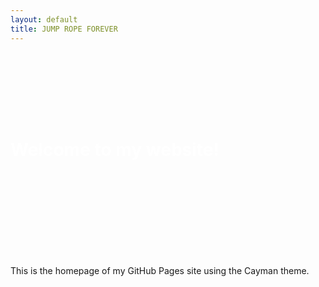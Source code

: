 ```yaml
---
layout: default
title: JUMP ROPE FOREVER
---
```


<style>
  .page-header {
    background-image: url(Android_Feature_1024x500.png);
    background-size: cover;
    background-repeat: no-repeat;
    background-position: center;
    padding: 100px 0;
    margin-bottom: 50px;
  }
  .page-header h1 {
    color: #fff; /* Change this to the desired text color */
  }
</style>

<div class="page-header">
  <h1>Welcome to my website!</h1>
</div>

This is the homepage of my GitHub Pages site using the Cayman theme.
